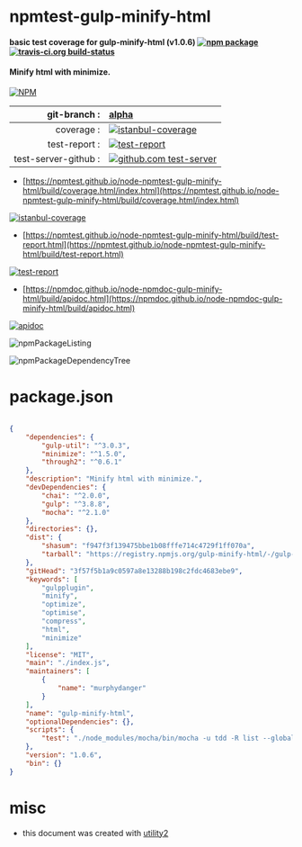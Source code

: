 # npmtest-gulp-minify-html

#### basic test coverage for  gulp-minify-html (v1.0.6)  [![npm package](https://img.shields.io/npm/v/npmtest-gulp-minify-html.svg?style=flat-square)](https://www.npmjs.org/package/npmtest-gulp-minify-html) [![travis-ci.org build-status](https://api.travis-ci.org/npmtest/node-npmtest-gulp-minify-html.svg)](https://travis-ci.org/npmtest/node-npmtest-gulp-minify-html)

#### Minify html with minimize.

[![NPM](https://nodei.co/npm/gulp-minify-html.png?downloads=true&downloadRank=true&stars=true)](https://www.npmjs.com/package/gulp-minify-html)

| git-branch : | [alpha](https://github.com/npmtest/node-npmtest-gulp-minify-html/tree/alpha)|
|--:|:--|
| coverage : | [![istanbul-coverage](https://npmtest.github.io/node-npmtest-gulp-minify-html/build/coverage.badge.svg)](https://npmtest.github.io/node-npmtest-gulp-minify-html/build/coverage.html/index.html)|
| test-report : | [![test-report](https://npmtest.github.io/node-npmtest-gulp-minify-html/build/test-report.badge.svg)](https://npmtest.github.io/node-npmtest-gulp-minify-html/build/test-report.html)|
| test-server-github : | [![github.com test-server](https://npmtest.github.io/node-npmtest-gulp-minify-html/GitHub-Mark-32px.png)](https://npmtest.github.io/node-npmtest-gulp-minify-html/build/app/index.html) | | build-artifacts : | [![build-artifacts](https://npmtest.github.io/node-npmtest-gulp-minify-html/glyphicons_144_folder_open.png)](https://github.com/npmtest/node-npmtest-gulp-minify-html/tree/gh-pages/build)|

- [https://npmtest.github.io/node-npmtest-gulp-minify-html/build/coverage.html/index.html](https://npmtest.github.io/node-npmtest-gulp-minify-html/build/coverage.html/index.html)

[![istanbul-coverage](https://npmtest.github.io/node-npmtest-gulp-minify-html/build/screenCapture.buildCi.browser.%252Ftmp%252Fbuild%252Fcoverage.lib.html.png)](https://npmtest.github.io/node-npmtest-gulp-minify-html/build/coverage.html/index.html)

- [https://npmtest.github.io/node-npmtest-gulp-minify-html/build/test-report.html](https://npmtest.github.io/node-npmtest-gulp-minify-html/build/test-report.html)

[![test-report](https://npmtest.github.io/node-npmtest-gulp-minify-html/build/screenCapture.buildCi.browser.%252Ftmp%252Fbuild%252Ftest-report.html.png)](https://npmtest.github.io/node-npmtest-gulp-minify-html/build/test-report.html)

- [https://npmdoc.github.io/node-npmdoc-gulp-minify-html/build/apidoc.html](https://npmdoc.github.io/node-npmdoc-gulp-minify-html/build/apidoc.html)

[![apidoc](https://npmdoc.github.io/node-npmdoc-gulp-minify-html/build/screenCapture.buildCi.browser.%252Ftmp%252Fbuild%252Fapidoc.html.png)](https://npmdoc.github.io/node-npmdoc-gulp-minify-html/build/apidoc.html)

![npmPackageListing](https://npmtest.github.io/node-npmtest-gulp-minify-html/build/screenCapture.npmPackageListing.svg)

![npmPackageDependencyTree](https://npmtest.github.io/node-npmtest-gulp-minify-html/build/screenCapture.npmPackageDependencyTree.svg)



# package.json

```json

{
    "dependencies": {
        "gulp-util": "^3.0.3",
        "minimize": "^1.5.0",
        "through2": "^0.6.1"
    },
    "description": "Minify html with minimize.",
    "devDependencies": {
        "chai": "^2.0.0",
        "gulp": "^3.8.8",
        "mocha": "^2.1.0"
    },
    "directories": {},
    "dist": {
        "shasum": "f947f3f139475bbe1b08fffe714c4729f1ff070a",
        "tarball": "https://registry.npmjs.org/gulp-minify-html/-/gulp-minify-html-1.0.6.tgz"
    },
    "gitHead": "3f57f5b1a9c0597a8e13288b198c2fdc4683ebe9",
    "keywords": [
        "gulpplugin",
        "minify",
        "optimize",
        "optimise",
        "compress",
        "html",
        "minimize"
    ],
    "license": "MIT",
    "main": "./index.js",
    "maintainers": [
        {
            "name": "murphydanger"
        }
    ],
    "name": "gulp-minify-html",
    "optionalDependencies": {},
    "scripts": {
        "test": "./node_modules/mocha/bin/mocha -u tdd -R list --globals opts"
    },
    "version": "1.0.6",
    "bin": {}
}
```



# misc
- this document was created with [utility2](https://github.com/kaizhu256/node-utility2)
